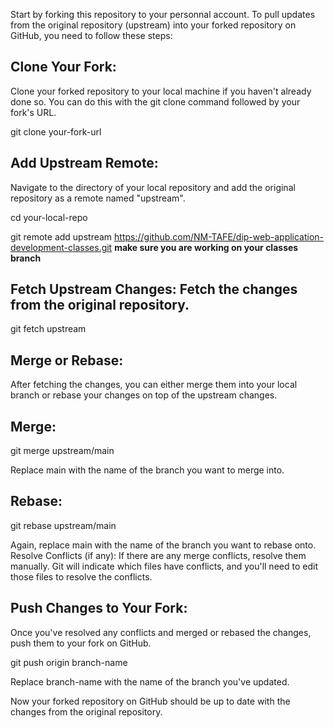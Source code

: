 Start by forking this repository to your personnal account. To pull updates from the original repository (upstream) into your forked repository on GitHub, you need to follow these steps:

## Clone Your Fork: 
Clone your forked repository to your local machine if you haven't already done so. You can do this with the git clone command followed by your fork's URL.

git clone your-fork-url

## Add Upstream Remote: 
Navigate to the directory of your local repository and add the original repository as a remote named "upstream". 

cd your-local-repo

git remote add upstream https://github.com/NM-TAFE/dip-web-application-development-classes.git 
**make sure you are working on your classes branch**

## Fetch Upstream Changes: Fetch the changes from the original repository.
git fetch upstream


## Merge or Rebase: 
After fetching the changes, you can either merge them into your local branch or rebase your changes on top of the upstream changes.
## Merge:
git merge upstream/main

Replace main with the name of the branch you want to merge into.
## Rebase:
git rebase upstream/main

Again, replace main with the name of the branch you want to rebase onto.
Resolve Conflicts (if any): If there are any merge conflicts, resolve them manually. Git will indicate which files have conflicts, and you'll need to edit those files to resolve the conflicts.

## Push Changes to Your Fork: 
Once you've resolved any conflicts and merged or rebased the changes, push them to your fork on GitHub.

git push origin branch-name

Replace branch-name with the name of the branch you've updated.

Now your forked repository on GitHub should be up to date with the changes from the original repository.
